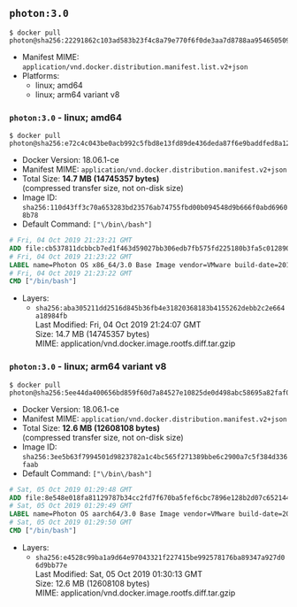 ## `photon:3.0`

```console
$ docker pull photon@sha256:22291862c103ad583b23f4c8a79e770f6f0de3aa7d8788aa954650509d1bdc8f
```

-	Manifest MIME: `application/vnd.docker.distribution.manifest.list.v2+json`
-	Platforms:
	-	linux; amd64
	-	linux; arm64 variant v8

### `photon:3.0` - linux; amd64

```console
$ docker pull photon@sha256:e72c4c043be0acb992c5fbd8e13fd89de436deda87f6e9baddfed8a12dbb3678
```

-	Docker Version: 18.06.1-ce
-	Manifest MIME: `application/vnd.docker.distribution.manifest.v2+json`
-	Total Size: **14.7 MB (14745357 bytes)**  
	(compressed transfer size, not on-disk size)
-	Image ID: `sha256:110d43ff3c70a653283bd23576ab74755fbd00b094548d9b666f0abd69608b78`
-	Default Command: `["\/bin\/bash"]`

```dockerfile
# Fri, 04 Oct 2019 21:23:21 GMT
ADD file:cb537811dcbbcb7ed1f463d59027bb306edb7fb575fd225180b3fa5c012890c7 in / 
# Fri, 04 Oct 2019 21:23:22 GMT
LABEL name=Photon OS x86_64/3.0 Base Image vendor=VMware build-date=20191004
# Fri, 04 Oct 2019 21:23:22 GMT
CMD ["/bin/bash"]
```

-	Layers:
	-	`sha256:aba305211dd2516d845b36fb4e31820368183b4155262debb2c2e664a18984fb`  
		Last Modified: Fri, 04 Oct 2019 21:24:07 GMT  
		Size: 14.7 MB (14745357 bytes)  
		MIME: application/vnd.docker.image.rootfs.diff.tar.gzip

### `photon:3.0` - linux; arm64 variant v8

```console
$ docker pull photon@sha256:5ee44da400656bd859f60d7a84527e10825de0d498abc58695a82faf052cb668
```

-	Docker Version: 18.06.1-ce
-	Manifest MIME: `application/vnd.docker.distribution.manifest.v2+json`
-	Total Size: **12.6 MB (12608108 bytes)**  
	(compressed transfer size, not on-disk size)
-	Image ID: `sha256:3ee5b63f7994501d9823782a1c4bc565f271389bbe6c2900a7c5f384d336faab`
-	Default Command: `["\/bin\/bash"]`

```dockerfile
# Sat, 05 Oct 2019 01:29:48 GMT
ADD file:8e548e018fa81129787b34cc2fd7f670ba5fef6cbc7896e128b2d07c652144d6 in / 
# Sat, 05 Oct 2019 01:29:49 GMT
LABEL name=Photon OS aarch64/3.0 Base Image vendor=VMware build-date=20191004
# Sat, 05 Oct 2019 01:29:50 GMT
CMD ["/bin/bash"]
```

-	Layers:
	-	`sha256:e4528c99ba1a9d64e97043321f227415be992578176ba89347a927d06d9bb77e`  
		Last Modified: Sat, 05 Oct 2019 01:30:13 GMT  
		Size: 12.6 MB (12608108 bytes)  
		MIME: application/vnd.docker.image.rootfs.diff.tar.gzip
